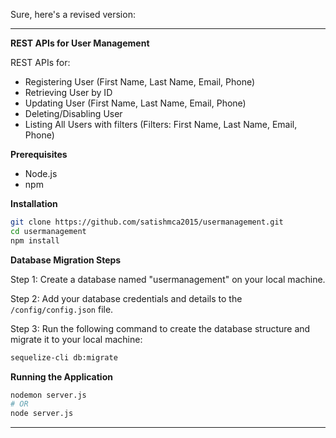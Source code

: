 Sure, here's a revised version:

---

**REST APIs for User Management**

REST APIs for:
- Registering User (First Name, Last Name, Email, Phone)
- Retrieving User by ID
- Updating User (First Name, Last Name, Email, Phone)
- Deleting/Disabling User
- Listing All Users with filters (Filters: First Name, Last Name, Email, Phone)

**Prerequisites**

- Node.js
- npm

**Installation**

```bash
git clone https://github.com/satishmca2015/usermanagement.git
cd usermanagement
npm install
```

**Database Migration Steps**

Step 1: Create a database named "usermanagement" on your local machine.

Step 2: Add your database credentials and details to the `/config/config.json` file.

Step 3: Run the following command to create the database structure and migrate it to your local machine:

```bash
sequelize-cli db:migrate
```

**Running the Application**

```bash
nodemon server.js
# OR
node server.js
```

---


